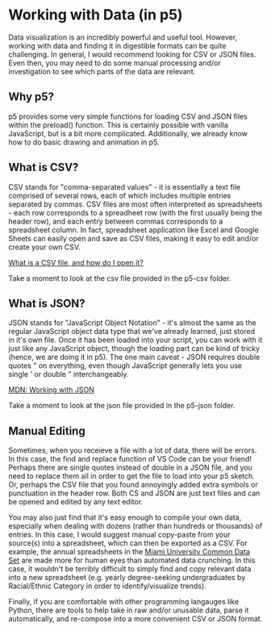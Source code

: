 # Working with Data (in p5)

Data visualization is an incredibly powerful and useful tool. However, working with data and finding it in digestible formats can be quite challenging. In general, I would recommend looking for CSV or JSON files. Even then, you may need to do some manual processing and/or investigation to see which parts of the data are relevant.

## Why p5?
p5 provides some very simple functions for loading CSV and JSON files within the preload() function. This is certainly possible with vanilla JavaScript, but is a bit more complicated. Additionally, we already know how to do basic drawing and animation in p5.

## What is CSV?
CSV stands for "comma-separated values" - it is essentially a text file comprised of several rows, each of which includes multiple entries separated by commas. CSV files are most often interpreted as spreadsheets - each row corresponds to a spreadheet row (with the first usually being the header row), and each entry between commas corresponds to a spreadsheet column. In fact, spreadsheet application like Excel and Google Sheets can easily open and save as CSV files, making it easy to edit and/or create your own CSV.  

<a href="https://www.howtogeek.com/348960/what-is-a-csv-file-and-how-do-i-open-it/" target="_blank">What is a CSV file, and how do I open it?</a>  

Take a moment to look at the csv file provided in the p5-csv folder.

## What is JSON?
JSON stands for "JavaScript Object Notation" - it's almost the same as the regular JavaScript object data type that we've already learned, just stored in it's own file. Once it has been loaded into your script, you can work with it just like any JavaScript object, though the loading part can be kind of tricky (hence, we are doing it in p5). The one main caveat - JSON requires double quotes " on everything, even though JavaScript generally lets you use single ' or double " interchangeably.  

<a href="https://developer.mozilla.org/en-US/docs/Learn/JavaScript/Objects/JSON" target="_blank">MDN: Working with JSON</a>  

Take a moment to look at the json file provided in the p5-json folder.

## Manual Editing
Sometimes, when you receieve a file with a lot of data, there will be errors. In this case, the find and replace function of VS Code can be your friend! Perhaps there are single quotes instead of double in a JSON file, and you need to replace them all in order to get the file to load into your p5 sketch. Or, perhaps the CSV file that you found annoyingly added extra symbols or punctuation in the header row. Both CS and JSON are just text files and can be opened and edited by any text editor.  
  
You may also just find that it's easy enough to compile your own data, especially when dealing with dozens (rather than hundreds or thousands) of entries. In this case, I would suggest manual copy-paste from your source(s) into a spreadsheet, which can then be exported as a CSV. For example, the annual spreadsheets in the <a href="https://www.miamioh.edu/oir/data/cds/index.html" target="_blank">Miami University Common Data Set</a> are made more for human eyes than automated data crunching. In this case, it wouldn't be terribly difficult to simply find and copy relevant data into a new spreadsheet (e.g. yearly degree-seeking undergraduates by Racial/Ethnic Category in order to identify/visualize trends).  

Finally, if you are comfortable with other programming langauges like Python, there are tools to help take in raw and/or unusable data, parse it automatically, and re-compose into a more convenient CSV or JSON format.